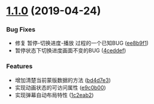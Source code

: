 # [1.1.0](https://github.com/parksben/barrage/compare/4ceddef...v1.1.0) (2019-04-24)


### Bug Fixes

* 修复 暂停-切换进度-播放 过程的一个已知BUG ([ee8b9f1](https://github.com/parksben/barrage/commit/ee8b9f1))
* 暂停状态下切换进度画面不变的BUG ([4ceddef](https://github.com/parksben/barrage/commit/4ceddef))


### Features

* 增加清楚当前蒙版数据的方法 ([bd4d7e3](https://github.com/parksben/barrage/commit/bd4d7e3))
* 实现动画状态的可访问属性 ([e9c0b00](https://github.com/parksben/barrage/commit/e9c0b00))
* 实现弹幕自动布局特性 ([1c2eab2](https://github.com/parksben/barrage/commit/1c2eab2))



